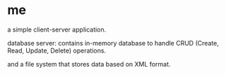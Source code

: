 # me

a simple client-server application.

database server:
contains in-memory database to handle CRUD (Create, Read, Update, Delete) operations.

and a file system that stores data based on XML format.



